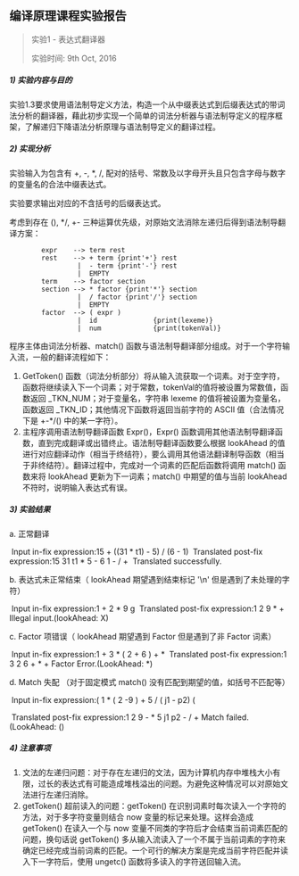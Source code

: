 ## 编译原理课程实验报告

> 实验1 - 表达式翻译器
>
> 实验时间: 9th Oct, 2016
>



##### 1) 实验内容与目的

实验1.3要求使用语法制导定义方法，构造一个从中缀表达式到后缀表达式的带词法分析的翻译器，藉此初步实现一个简单的词法分析器与语法制导定义的程序框架，了解递归下降语法分析原理与语法制导定义的翻译过程。

##### 2) 实现分析

实验输入为包含有 +, -, *, /, 配对的括号、常数及以字母开头且只包含字母与数字的变量名的合法中缀表达式。

实验要求输出对应的不含括号的后缀表达式。

考虑到存在 (), */, +- 三种运算优先级，对原始文法消除左递归后得到语法制导翻译方案：

```Grammar
        expr    --> term rest
        rest    --> + term {print'+'} rest
                 |  - term {print'-'} rest
                 |  EMPTY
        term    --> factor section
        section --> * factor {print'*'} section
                 |  / factor {print'/'} section
                 |  EMPTY
        factor  --> ( expr )
                 |  id              {print(lexeme)}
                 |  num             {print(tokenVal)}
```
程序主体由词法分析器、match() 函数与语法制导翻译部分组成。对于一个字符输入流，一般的翻译流程如下：

1. GetToken() 函数（词法分析部分）将从输入流获取一个词素。对于空字符，函数将继续读入下一个词素；对于常数，tokenVal的值将被设置为常数值，函数返回 _TKN_NUM；对于变量名，字符串 lexeme 的值将被设置为变量名，函数返回 _TKN_ID；其他情况下函数将返回当前字符的 ASCII 值（合法情况下是 +-*/() 中的某一字符）。
2. 主程序调用语法制导翻译函数 Expr()，Expr() 函数调用其他语法制导翻译函数，直到完成翻译或出错终止。语法制导翻译函数要么根据 lookAhead 的值进行对应翻译动作（相当于终结符），要么调用其他语法翻译制导函数（相当于非终结符）。翻译过程中，完成对一个词素的匹配后函数将调用 match() 函数来将 lookAhead 更新为下一词素；match() 中期望的值与当前 lookAhead 不符时，说明输入表达式有误。

##### 3) 实验结果

a. 正常翻译

​	Input in-fix expression:15 + ((31 * t1) - 5) / (6 - 1)
​	Translated post-fix expression:15 31 t1 * 5 - 6 1 - / + 
​	Translated successfully.

b. 表达式未正常结束（ lookAhead 期望遇到结束标记 '\n' 但是遇到了未处理的字符）

​	Input in-fix expression:1 + 2 * 9 g 
​	Translated post-fix expression:1 2 9 * + Illegal input.(lookAhead: X)

c. Factor 项错误（ lookAhead 期望遇到 Factor 但是遇到了非 Factor 词素）

​	Input in-fix expression:1 + 3 * ( 2 + 6 ) + *
​	Translated post-fix expression:1 3 2 6 + * + Factor Error.(LookAhead: *)

d. Match 失配 （对于固定模式 match() 没有匹配到期望的值，如括号不匹配等）

​	Input in-fix expression:( 1 * ( 2 -9 ) + 5 / ( j1 - p2) ( 

​	Translated post-fix expression:1 2 9 - * 5 j1 p2 - / + Match failed.(LookAhead: ()

##### 4) 注意事项

1. 文法的左递归问题：对于存在左递归的文法，因为计算机内存中堆栈大小有限，过长的表达式有可能造成堆栈溢出的问题。为避免这种情况可以对原始文法进行左递归消除。
2. getToken() 超前读入的问题：getToken() 在识别词素时每次读入一个字符的方法，对于多字符变量则结合 now 变量的标记来处理。这样会造成 getToken() 在读入一个与 now 变量不同类的字符后才会结束当前词素匹配的问题，换句话说 getToken() 多从输入流读入了一个不属于当前词素的字符来确定已经完成当前词素的匹配。一个可行的解决方案是完成当前字符匹配并读入下一字符后，使用 ungetc() 函数将多读入的字符送回输入流。

